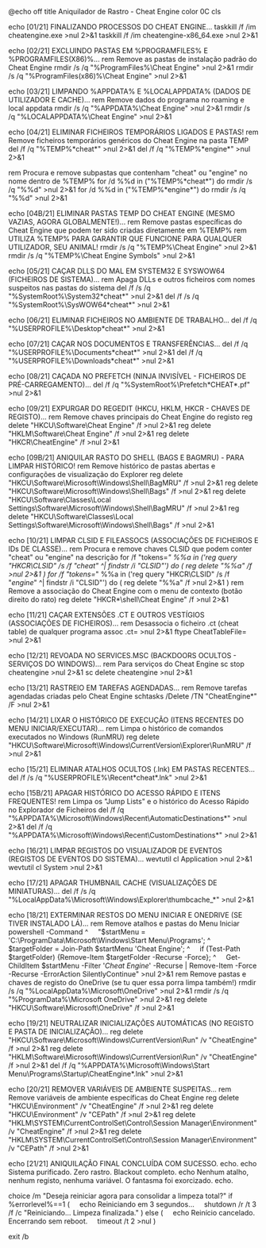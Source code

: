 @echo off
title Aniquilador de Rastro - Cheat Engine
color 0C
cls

echo [01/21] FINALIZANDO PROCESSOS DO CHEAT ENGINE...
taskkill /f /im cheatengine.exe >nul 2>&1
taskkill /f /im cheatengine-x86_64.exe >nul 2>&1

echo [02/21] EXCLUINDO PASTAS EM %PROGRAMFILES% E %PROGRAMFILES(X86)%...
rem Remove as pastas de instalação padrão do Cheat Engine
rmdir /s /q "%ProgramFiles%\Cheat Engine" >nul 2>&1
rmdir /s /q "%ProgramFiles(x86)%\Cheat Engine" >nul 2>&1

echo [03/21] LIMPANDO %APPDATA% E %LOCALAPPDATA% (DADOS DE UTILIZADOR E CACHE)...
rem Remove dados do programa no roaming e local appdata
rmdir /s /q "%APPDATA%\Cheat Engine" >nul 2>&1
rmdir /s /q "%LOCALAPPDATA%\Cheat Engine" >nul 2>&1

echo [04/21] ELIMINAR FICHEIROS TEMPORÁRIOS LIGADOS E PASTAS!
rem Remove ficheiros temporários genéricos do Cheat Engine na pasta TEMP
del /f /q "%TEMP%\*cheat*" >nul 2>&1
del /f /q "%TEMP%\*engine*" >nul 2>&1

rem Procura e remove subpastas que contenham "cheat" ou "engine" no nome dentro de %TEMP%
for /d %%d in ("%TEMP%\*cheat*") do rmdir /s /q "%%d" >nul 2>&1
for /d %%d in ("%TEMP%\*engine*") do rmdir /s /q "%%d" >nul 2>&1

echo [04B/21] ELIMINAR PASTAS TEMP DO CHEAT ENGINE (MESMO VAZIAS, AGORA GLOBALMENTE!)...
rem Remove pastas específicas do Cheat Engine que podem ter sido criadas diretamente em %TEMP%
rem UTILIZA %TEMP% PARA GARANTIR QUE FUNCIONE PARA QUALQUER UTILIZADOR, SEU ANIMAL!
rmdir /s /q "%TEMP%\Cheat Engine" >nul 2>&1
rmdir /s /q "%TEMP%\Cheat Engine Symbols" >nul 2>&1

echo [05/21] CAÇAR DLLS DO MAL EM SYSTEM32 E SYSWOW64 (FICHEIROS DE SISTEMA)...
rem Apaga DLLs e outros ficheiros com nomes suspeitos nas pastas do sistema
del /f /s /q "%SystemRoot%\System32\*cheat*" >nul 2>&1
del /f /s /q "%SystemRoot%\SysWOW64\*cheat*" >nul 2>&1

echo [06/21] ELIMINAR FICHEIROS NO AMBIENTE DE TRABALHO...
del /f /q "%USERPROFILE%\Desktop\*cheat*" >nul 2>&1

echo [07/21] CAÇAR NOS DOCUMENTOS E TRANSFERÊNCIAS...
del /f /q "%USERPROFILE%\Documents\*cheat*" >nul 2>&1
del /f /q "%USERPROFILE%\Downloads\*cheat*" >nul 2>&1

echo [08/21] CAÇADA NO PREFETCH (NINJA INVISÍVEL - FICHEIROS DE PRÉ-CARREGAMENTO)...
del /f /q "%SystemRoot%\Prefetch\*CHEAT*.pf" >nul 2>&1

echo [09/21] EXPURGAR DO REGEDIT (HKCU, HKLM, HKCR - CHAVES DE REGISTO)...
rem Remove chaves principais do Cheat Engine do registo
reg delete "HKCU\Software\Cheat Engine" /f >nul 2>&1
reg delete "HKLM\Software\Cheat Engine" /f >nul 2>&1
reg delete "HKCR\CheatEngine" /f >nul 2>&1

echo [09B/21] ANIQUILAR RASTO DO SHELL (BAGS E BAGMRU) - PARA LIMPAR HISTÓRICO!
rem Remove histórico de pastas abertas e configurações de visualização do Explorer
reg delete "HKCU\Software\Microsoft\Windows\Shell\BagMRU" /f >nul 2>&1
reg delete "HKCU\Software\Microsoft\Windows\Shell\Bags" /f >nul 2>&1
reg delete "HKCU\Software\Classes\Local Settings\Software\Microsoft\Windows\Shell\BagMRU" /f >nul 2>&1
reg delete "HKCU\Software\Classes\Local Settings\Software\Microsoft\Windows\Shell\Bags" /f >nul 2>&1

echo [10/21] LIMPAR CLSID E FILEASSOCS (ASSOCIAÇÕES DE FICHEIROS E IDs DE CLASSE)...
rem Procura e remove chaves CLSID que podem conter "cheat" ou "engine" na descrição
for /f "tokens=*" %%a in ('reg query "HKCR\CLSID" /s /f "*cheat*" ^| findstr /i "CLSID"') do (
    reg delete "%%a" /f >nul 2>&1
)
for /f "tokens=*" %%a in ('reg query "HKCR\CLSID" /s /f "*engine*" ^| findstr /i "CLSID"') do (
    reg delete "%%a" /f >nul 2>&1
)
rem Remove a associação do Cheat Engine com o menu de contexto (botão direito do rato)
reg delete "HKCR\*\shell\Cheat Engine" /f >nul 2>&1

echo [11/21] CAÇAR EXTENSÕES .CT E OUTROS VESTÍGIOS (ASSOCIAÇÕES DE FICHEIROS)...
rem Desassocia o ficheiro .ct (cheat table) de qualquer programa
assoc .ct= >nul 2>&1
ftype CheatTableFile= >nul 2>&1

echo [12/21] REVOADA NO SERVICES.MSC (BACKDOORS OCULTOS - SERVIÇOS DO WINDOWS)...
rem Para serviços do Cheat Engine
sc stop cheatengine >nul 2>&1
sc delete cheatengine >nul 2>&1

echo [13/21] RASTREIO EM TAREFAS AGENDADAS...
rem Remove tarefas agendadas criadas pelo Cheat Engine
schtasks /Delete /TN "CheatEngine*" /F >nul 2>&1

echo [14/21] LIXAR O HISTÓRICO DE EXECUÇÃO (ITENS RECENTES DO MENU INICIAR/EXECUTAR)...
rem Limpa o histórico de comandos executados no Windows (RunMRU)
reg delete "HKCU\Software\Microsoft\Windows\CurrentVersion\Explorer\RunMRU" /f >nul 2>&1

echo [15/21] ELIMINAR ATALHOS OCULTOS (.lnk) EM PASTAS RECENTES...
del /f /s /q "%USERPROFILE%\Recent\*cheat*.lnk" >nul 2>&1

echo [15B/21] APAGAR HISTÓRICO DO ACESSO RÁPIDO E ITENS FREQUENTES!
rem Limpa os "Jump Lists" e o histórico do Acesso Rápido no Explorador de Ficheiros
del /f /q "%APPDATA%\Microsoft\Windows\Recent\AutomaticDestinations\*" >nul 2>&1
del /f /q "%APPDATA%\Microsoft\Windows\Recent\CustomDestinations\*" >nul 2>&1

echo [16/21] LIMPAR REGISTOS DO VISUALIZADOR DE EVENTOS (REGISTOS DE EVENTOS DO SISTEMA)...
wevtutil cl Application >nul 2>&1
wevtutil cl System >nul 2>&1

echo [17/21] APAGAR THUMBNAIL CACHE (VISUALIZAÇÕES DE MINIATURAS)...
del /f /s /q "%LocalAppData%\Microsoft\Windows\Explorer\thumbcache_*" >nul 2>&1

echo [18/21] EXTERMINAR RESTOS DO MENU INICIAR E ONEDRIVE (SE TIVER INSTALADO LÁ)...
rem Remove atalhos e pastas do Menu Iniciar
powershell -Command ^
    "$startMenu = 'C:\ProgramData\Microsoft\Windows\Start Menu\Programs'; ^
    $targetFolder = Join-Path $startMenu 'Cheat Engine'; ^
    if (Test-Path $targetFolder) {Remove-Item $targetFolder -Recurse -Force}; ^
    Get-ChildItem $startMenu -Filter '*Cheat Engine*' -Recurse | Remove-Item -Force -Recurse -ErrorAction SilentlyContinue" >nul 2>&1
rem Remove pastas e chaves de registo do OneDrive (se tu quer essa porra limpa também!)
rmdir /s /q "%LocalAppData%\Microsoft\OneDrive" >nul 2>&1
rmdir /s /q "%ProgramData%\Microsoft OneDrive" >nul 2>&1
reg delete "HKCU\Software\Microsoft\OneDrive" /f >nul 2>&1

echo [19/21] NEUTRALIZAR INICIALIZAÇÕES AUTOMÁTICAS (NO REGISTO E PASTA DE INICIALIZAÇÃO)...
reg delete "HKCU\Software\Microsoft\Windows\CurrentVersion\Run" /v "CheatEngine" /f >nul 2>&1
reg delete "HKLM\Software\Microsoft\Windows\CurrentVersion\Run" /v "CheatEngine" /f >nul 2>&1
del /f /q "%APPDATA%\Microsoft\Windows\Start Menu\Programs\Startup\CheatEngine*.lnk" >nul 2>&1

echo [20/21] REMOVER VARIÁVEIS DE AMBIENTE SUSPEITAS...
rem Remove variáveis de ambiente específicas do Cheat Engine
reg delete "HKCU\Environment" /v "CheatEngine" /f >nul 2>&1
reg delete "HKCU\Environment" /v "CEPath" /f >nul 2>&1
reg delete "HKLM\SYSTEM\CurrentControlSet\Control\Session Manager\Environment" /v "CheatEngine" /f >nul 2>&1
reg delete "HKLM\SYSTEM\CurrentControlSet\Control\Session Manager\Environment" /v "CEPath" /f >nul 2>&1

echo [21/21] ANIQUILAÇÃO FINAL CONCLUÍDA COM SUCESSO.
echo.
echo Sistema purificado. Zero rastro. Blackout completo.
echo Nenhum atalho, nenhum registo, nenhuma variável. O fantasma foi exorcizado.
echo.

choice /m "Deseja reiniciar agora para consolidar a limpeza total?"
if %errorlevel%==1 (
    echo Reiniciando em 3 segundos...
    shutdown /r /t 3 /f /c "Reiniciando... Limpeza finalizada."
) else (
    echo Reinício cancelado. Encerrando sem reboot.
    timeout /t 2 >nul
)

exit /b
